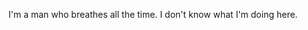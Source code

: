 I'm a man who breathes all the time.
I don't know what I'm doing here.


<!---
ctrl-alt-breathe/ctrl-alt-breathe is a ✨ special ✨ repository because its `README.md` (this file) appears on your GitHub profile.
You can click the Preview link to take a look at your changes.
--->
